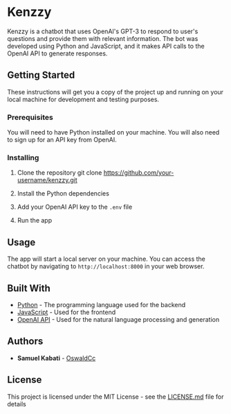 # Kenzzy

Kenzzy is a chatbot that uses OpenAI's GPT-3 to respond to user's questions and provide them with relevant information. The bot was developed using Python and JavaScript, and it makes API calls to the OpenAI API to generate responses. 

## Getting Started

These instructions will get you a copy of the project up and running on your local machine for development and testing purposes.

### Prerequisites

You will need to have Python installed on your machine. You will also need to sign up for an API key from OpenAI.

### Installing

1. Clone the repository git clone https://github.com/your-username/kenzzy.git

2. Install the Python dependencies

3. Add your OpenAI API key to the `.env` file

4. Run the app


## Usage

The app will start a local server on your machine. You can access the chatbot by navigating to `http://localhost:8000` in your web browser.

## Built With

* [Python](https://www.python.org/) - The programming language used for the backend
* [JavaScript](https://www.javascript.com/) - Used for the frontend
* [OpenAI API](https://openai.com/) - Used for the natural language processing and generation

## Authors

* **Samuel Kabati** - [OswaldCc](https://github.com/OswaldCc)

## License

This project is licensed under the MIT License - see the [LICENSE.md](LICENSE.md) file for details
